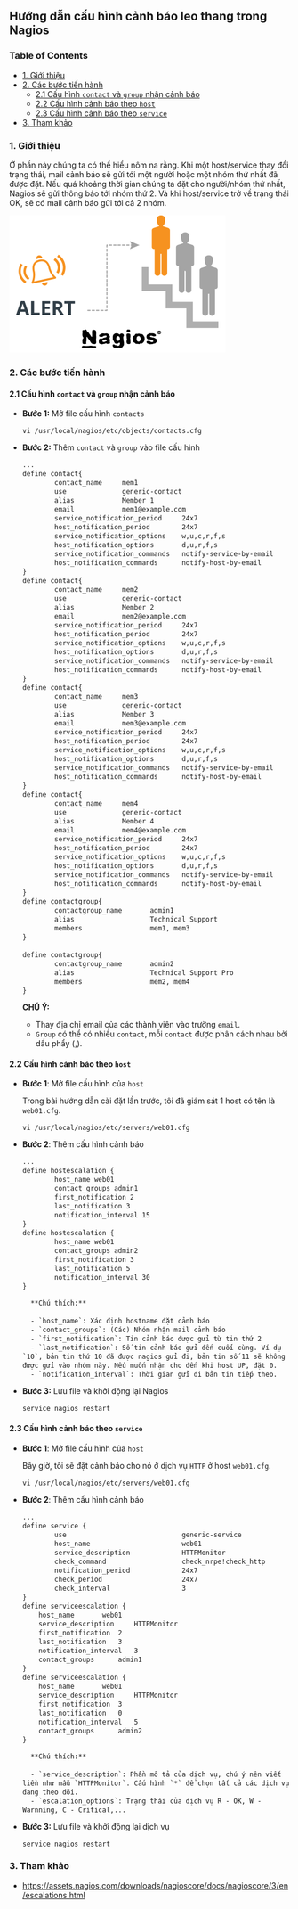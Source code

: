 ## Hướng dẫn cấu hình cảnh báo leo thang trong Nagios

### Table of Contents

- [1. Giới thiệu](#1)
- [2. Các bước tiến hành](#2)
    - [2.1 Cấu hình `contact` và `group` nhận cảnh báo](#2.1)
    - [2.2 Cấu hình cảnh báo theo `host`](#2.2)
    - [2.3 Cấu hình cảnh báo theo `service`](#2.3)
- [3. Tham khảo](#3)

<a name="1"></a>   
### 1. Giới thiệu

Ở phần này chúng ta có thể hiểu nôm na rằng. Khi một host/service thay đổi trạng thái, mail cảnh báo sẽ gửi tới một người hoặc một nhóm thứ nhất đã được đặt. Nếu quá khoảng thời gian chúng ta đặt cho người/nhóm thứ nhất, Nagios sẽ gửi thông báo tới nhóm thứ 2. Và khi host/service trở về trạng thái OK, sẽ có mail cảnh báo gửi tới cả 2 nhóm.

<img src="../../images/nagiosescalation.png" />

<a name="2"></a>
### 2. Các bước tiến hành

<a name="2.1"></a>
#### 2.1 Cấu hình `contact` và `group` nhận cảnh báo

- **Bước 1:** Mở file cấu hình `contacts`

    ```
    vi /usr/local/nagios/etc/objects/contacts.cfg
    ```

- **Bước 2:** Thêm `contact` và `group` vào file cấu hình

    ```
    ...
    define contact{
            contact_name     mem1
            use				 generic-contact
            alias            Member 1
            email            mem1@example.com
            service_notification_period     24x7	
            host_notification_period        24x7	
            service_notification_options    w,u,c,r,f,s
            host_notification_options       d,u,r,f,s
            service_notification_commands   notify-service-by-email	
            host_notification_commands      notify-host-by-email
    }       
    define contact{
            contact_name     mem2
            use				 generic-contact
            alias            Member 2
            email            mem2@example.com
            service_notification_period     24x7	
            host_notification_period        24x7	
            service_notification_options    w,u,c,r,f,s
            host_notification_options       d,u,r,f,s
            service_notification_commands   notify-service-by-email	
            host_notification_commands      notify-host-by-email
    }       
    define contact{
            contact_name     mem3
            use				 generic-contact
            alias            Member 3
            email            mem3@example.com
            service_notification_period     24x7	
            host_notification_period        24x7	
            service_notification_options    w,u,c,r,f,s
            host_notification_options       d,u,r,f,s
            service_notification_commands   notify-service-by-email	
            host_notification_commands      notify-host-by-email
    }       
    define contact{
            contact_name     mem4
            use				 generic-contact
            alias            Member 4
            email            mem4@example.com
            service_notification_period     24x7	
            host_notification_period        24x7	
            service_notification_options    w,u,c,r,f,s
            host_notification_options       d,u,r,f,s
            service_notification_commands   notify-service-by-email	
            host_notification_commands      notify-host-by-email
    }  
    define contactgroup{
            contactgroup_name       admin1
            alias                   Technical Support
            members                 mem1, mem3
    }
            
    define contactgroup{
            contactgroup_name       admin2
            alias                   Technical Support Pro
            members                 mem2, mem4
    }
    ```

    **CHÚ Ý:** 
    - Thay địa chỉ email của các thành viên vào trường `email`.
    - `Group` có thể có nhiều `contact`, mỗi `contact` được phân cách nhau bởi dấu phẩy (,).

<a name="2.2"></a>
#### 2.2 Cấu hình cảnh báo theo `host`

- **Bước 1**: Mở file cấu hình của `host`

    Trong bài hướng dẫn cài đặt lần trước, tôi đã giám sát 1 host có tên là `web01.cfg`.

    ```
    vi /usr/local/nagios/etc/servers/web01.cfg
    ```

- **Bước 2**: Thêm cấu hình cảnh báo

    ```
    ...
    define hostescalation {
            host_name web01
            contact_groups admin1
            first_notification 2
            last_notification 3
            notification_interval 15
    }
    define hostescalation {
            host_name web01
            contact_groups admin2
            first_notification 3
            last_notification 5
            notification_interval 30
    }
    ```

        **Chú thích:**

        - `host_name`: Xác định hostname đặt cảnh báo
        - `contact_groups`: (Các) Nhóm nhận mail cảnh báo
        - `first_notification`: Tin cảnh báo được gửi từ tin thứ 2
        - `last_notification`: Số tin cảnh báo gửi đến cuối cùng. Ví dụ `10`, bản tin thứ 10 đã được nagios gửi đi, bản tin số 11 sẽ không được gửi vào nhóm này. Nếu muốn nhận cho đến khi host UP, đặt 0.
        - `notification_interval`: Thời gian gửi đi bản tin tiếp theo.

- **Bước 3:** Lưu file và khởi động lại Nagios

    ```
    service nagios restart
    ```

<a name="2.3"></a>
#### 2.3 Cấu hình cảnh báo theo `service`


- **Bước 1**: Mở file cấu hình của `host`

    Bây giờ, tôi sẽ đặt cảnh báo cho nó ở dịch vụ `HTTP` ở host `web01.cfg`.

    ```
    vi /usr/local/nagios/etc/servers/web01.cfg
    ```

- **Bước 2**: Thêm cấu hình cảnh báo

    ```
    ...
    define service {
            use                             generic-service
            host_name                       web01
            service_description             HTTPMonitor
            check_command                   check_nrpe!check_http
            notification_period             24x7
            check_period		        	24x7
            check_interval		        	3 
    }
    define serviceescalation {
        host_name		web01
        service_description	    HTTPMonitor
        first_notification	2
        last_notification	3
        notification_interval	3
        contact_groups		admin1
    }
    define serviceescalation {
        host_name       web01
        service_description     HTTPMonitor
        first_notification	3
        last_notification	0
        notification_interval	5
        contact_groups		admin2
    }	
    ```

        **Chú thích:**

        - `service_description`: Phần mô tả của dịch vụ, chú ý nên viết liền như mẫu `HTTPMonitor`. Cấu hình `*` để chọn tất cả các dịch vụ đang theo dõi.
        - `escalation_options`: Trạng thái của dịch vụ R - OK, W - Warnning, C - Critical,...

- **Bước 3:** Lưu file và khởi động lại dịch vụ

    ```
    service nagios restart
    ```
    
<a name="3"></a> 
### 3. Tham khảo

- https://assets.nagios.com/downloads/nagioscore/docs/nagioscore/3/en/escalations.html
